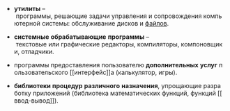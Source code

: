 -   **утилиты** – программы, решающие задачи управления и сопровождения компьютерной системы: обслуживание дисков и [файлов](файл).
    
-   **системные** **обрабатывающие** **программы** – текстовые или графические редакторы, компиляторы, компоновщики, отладчики.
    
-   программы предоставления пользователю **дополнительных** **услуг** пользовательского [[интерфейс]]а (калькулятор, игры).
    
-   **библиотеки** **процедур** **различного** **назначения**, упрощающие разработку приложений (библиотека математических функций, функций [[ввод-вывод]]).